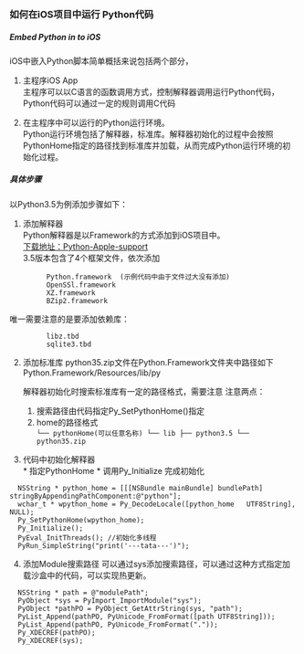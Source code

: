 ### 如何在iOS项目中运行 Python代码


##### Embed Python in to iOS
iOS中嵌入Python脚本简单概括来说包括两个部分，
  1. 主程序iOS App  
     主程序可以以C语言的函数调用方式，控制解释器调用运行Python代码，Python代码可以通过一定的规则调用C代码  

  2. 在主程序中可以运行的Python运行环境。  
  Python运行环境包括了解释器，标准库。解释器初始化的过程中会按照PythonHome指定的路径找到标准库并加载，从而完成Python运行环境的初始化过程。

##### 具体步骤  
  以Python3.5为例添加步骤如下：
  1. 添加解释器  
     Python解释器是以Framework的方式添加到iOS项目中。  
     [下载地址：Python-Apple-support](https://github.com/pybee/Python-Apple-support)  
     3.5版本包含了4个框架文件，依次添加
```
	     Python.framework  (示例代码中由于文件过大没有添加)
	     OpenSSl.framework
	     XZ.framework
	     BZip2.framework
```
  唯一需要注意的是要添加依赖库：
```
         libz.tbd
         sqlite3.tbd  
```
  2. 添加标准库
     python35.zip文件在Python.Framework文件夹中路径如下  
         Python.Framework/Resources/lib/py

     解释器初始化时搜索标准库有一定的路径格式，需要注意
     注意两点：
     1. 搜索路径由代码指定Py_SetPythonHome()指定
     2. home的路径格式  
    ```
     └── pythonHome(可以任意名称)
              └── lib
              ├── python3.5
              └── python35.zip
    ```

  3. 代码中初始化解释器  
    * 指定PythonHome
    * 调用Py_Initialize 完成初始化
```
  NSString * python_home = [[[NSBundle mainBundle] bundlePath] stringByAppendingPathComponent:@"python"];
  wchar_t * wpython_home = Py_DecodeLocale([python_home   UTF8String], NULL);
  Py_SetPythonHome(wpython_home);
  Py_Initialize();
  PyEval_InitThreads(); //初始化多线程
  PyRun_SimpleString("print('---tata---')");
```
  4. 添加Module搜索路径
     可以通过sys添加搜索路径，可以通过这种方式指定加载沙盒中的代码，可以实现热更新。
```
  NSString * path = @"modulePath";
  PyObject *sys = PyImport_ImportModule("sys");
  PyObject *pathPO = PyObject_GetAttrString(sys, "path");
  PyList_Append(pathPO, PyUnicode_FromFormat([path UTF8String]));
  PyList_Append(pathPO, PyUnicode_FromFormat("."));
  Py_XDECREF(pathPO);
  Py_XDECREF(sys);
```
